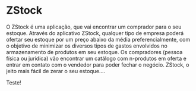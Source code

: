 # ZStock
O ZStock é uma aplicação, que vai encontrar um comprador para o seu estoque. Através do aplicativo ZStock, qualquer tipo de empresa poderá ofertar seu estoque por um preço abaixo da média preferencialmente, com o objetivo de minimizar os diversos tipos de gastos envolvidos no armazenamento de produtos em seu estoque. Os compradores (pessoa física ou jurídica) vão encontrar um catálogo com n-produtos em oferta e entrar em contato com o vendedor para poder fechar o negócio. ZStock, o jeito mais fácil de zerar o seu estoque....

Teste!
